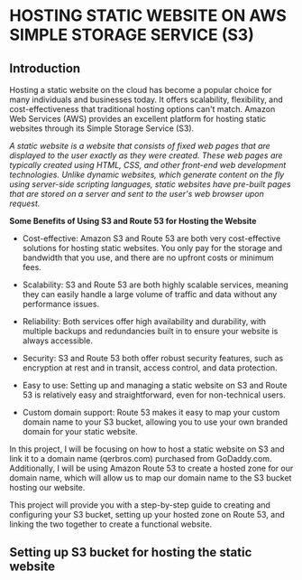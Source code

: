 # HOSTING STATIC WEBSITE ON AWS SIMPLE STORAGE SERVICE (S3)
## Introduction
Hosting a static website on the cloud has become a popular choice for many individuals and businesses today. It offers scalability, flexibility, and cost-effectiveness that traditional hosting options can't match. Amazon Web Services (AWS) provides an excellent platform for hosting static websites through its Simple Storage Service (S3).



*A static website is a website that consists of fixed web pages that are displayed to the user exactly as they were created. These web pages are typically created using HTML, CSS, and other front-end web development technologies. Unlike dynamic websites, which generate content on the fly using server-side scripting languages, static websites have pre-built pages that are stored on a server and sent to the user's web browser upon request.*

**Some Benefits of Using S3 and Route 53 for Hosting the Website**
+ Cost-effective: Amazon S3 and Route 53 are both very cost-effective solutions for hosting static websites. You only pay for the storage and bandwidth that you use, and there are no upfront costs or minimum fees.

+ Scalability: S3 and Route 53 are both highly scalable services, meaning they can easily handle a large volume of traffic and data without any performance issues.

+ Reliability: Both services offer high availability and durability, with multiple backups and redundancies built in to ensure your website is always accessible.

+ Security: S3 and Route 53 both offer robust security features, such as encryption at rest and in transit, access control, and data protection.

+ Easy to use: Setting up and managing a static website on S3 and Route 53 is relatively easy and straightforward, even for non-technical users.

+ Custom domain support: Route 53 makes it easy to map your custom domain name to your S3 bucket, allowing you to use your own branded domain for your static website.



In this project, I will be focusing on how to host a static website on S3 and link it to a domain name (qerbros.com) purchased from GoDaddy.com. Additionally, I will be using Amazon Route 53 to create a hosted zone for our domain name, which will allow us to map our domain name to the S3 bucket hosting our website.

This project will provide you with a step-by-step guide to creating and configuring your S3 bucket, setting up your hosted zone on Route 53, and linking the two together to create a functional website.


## Setting up S3 bucket for hosting the static website
